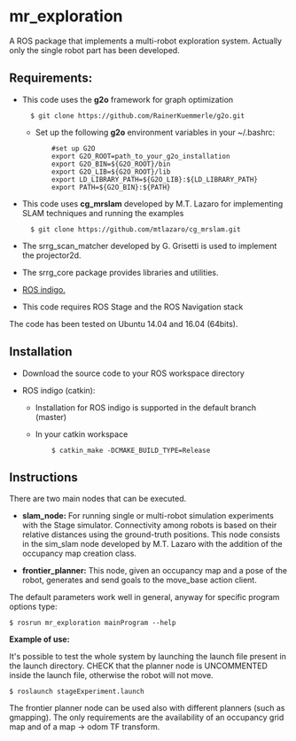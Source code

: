 mr_exploration
=========

A ROS package that implements a multi-robot exploration system.
Actually only the single robot part has been developed.

Requirements:
-------------
- This code uses the **g2o** framework for graph optimization  
  
        $ git clone https://github.com/RainerKuemmerle/g2o.git

  - Set up the following **g2o** environment variables in your ~/.bashrc:  

            #set up G2O
            export G2O_ROOT=path_to_your_g2o_installation  
            export G2O_BIN=${G2O_ROOT}/bin  
            export G2O_LIB=${G2O_ROOT}/lib  
            export LD_LIBRARY_PATH=${G2O_LIB}:${LD_LIBRARY_PATH}  
            export PATH=${G2O_BIN}:${PATH}  

- This code uses **cg_mrslam** developed by M.T. Lazaro for implementing SLAM techniques and running the examples

        $ git clone https://github.com/mtlazaro/cg_mrslam.git


- The srrg_scan_matcher developed by G. Grisetti is used to implement the projector2d.
 
- The srrg_core package provides libraries and utilities.

- [ROS indigo.](http://wiki.ros.org/indigo/Installation)

- This code requires ROS Stage and the ROS Navigation stack 

The code has been tested on Ubuntu 14.04 and 16.04 (64bits). 

Installation
------------
- Download the source code to your ROS workspace directory

- ROS indigo (catkin):
  - Installation for ROS indigo is supported in the default branch (master)
  - In your catkin workspace 

            $ catkin_make -DCMAKE_BUILD_TYPE=Release

Instructions
------------
There are two main nodes that can be executed.  

- **slam_node:**
  For running single or multi-robot simulation experiments with the Stage simulator. Connectivity among robots is based on their relative distances using the ground-truth positions.
This node consists in the sim_slam node developed by M.T. Lazaro with the addition of the occupancy map creation class.

- **frontier_planner:**
  This node, given an occupancy map and a pose of the robot, generates and send goals to the
  move_base action client.

The default parameters work well in general, anyway for specific program options type:

    $ rosrun mr_exploration mainProgram --help
  
**Example of use:**

It's possible to test the whole system by launching the launch file present in the launch directory. CHECK that the planner node is UNCOMMENTED inside the launch file, otherwise the robot will not move.

    $ roslaunch stageExperiment.launch

The frontier planner node can be used also with different planners (such as gmapping). The only requirements are the availability of an occupancy grid map and of a map -> odom TF transform.

